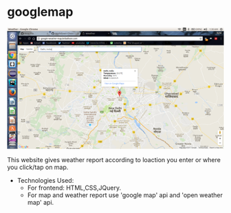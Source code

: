 # googlemap

![alt text](https://github.com/rohitmahor/googlemap/blob/master/screen.png "screenshot")

This website gives weather report according to loaction you enter or where you click/tap on map.

* Technologies Used:
  * For frontend: HTML,CSS,JQuery.
  * For map and weather report use 'google map' api and 'open weather map' api.
